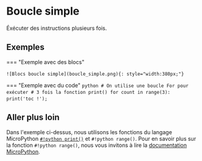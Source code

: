# Boucle simple
Éxécuter des instructions plusieurs fois.

## Exemples
=== "Exemple avec des blocs"
    
    ![Blocs boucle simple](boucle_simple.png){: style="width:380px;"}


=== "Exemple avec du code"
    ```python
    # On utilise une boucle For pour exécuter
    # 3 fois la fonction print()
    for count in range(3):
      print('toc !');
    ```

## Aller plus loin
Dans l'exemple ci-dessus, nous utilisons les fonctions du langage MicroPython [`#!python print()`](../../communication/ecrire_dans_la_console.md) et `#!python range()`. Pour en savoir plus sur la fonction `#!python range()`, nous vous invitons à lire la [documentation MicroPython](https://www.micropython.fr/reference/03.builtin/range/).